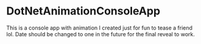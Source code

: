 # DotNetAnimationConsoleApp
This is a console app with animation I created just for fun to tease a friend lol. Date should be changed to one in the future for the final reveal to work.
